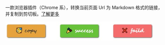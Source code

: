 一款浏览器插件（Chrome 系），转换当前页面 Url 为 Markdown 格式的链接，并复制到剪切板。[了解更多](https://ovirgo.com/posts/a-simple-bookmark-copying/)

![xxx](images/preview.jpg)
